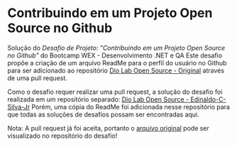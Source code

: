 # Contribuindo em um Projeto Open Source no Github

Solução do *Desafio de Projeto: "Contribuindo em um Projeto Open Source no Github"* do Bootcamp WEX - Desenvolvimento .NET e QA
Este desafio propõe a criação de um arquivo ReadMe para o perfil do usuário no Github para ser adicionado ao repositório [Dio Lab Open Source - Original](https://github.com/digitalinnovationone/dio-lab-open-source) através de uma pull request.

Como o desafio requer realizar uma pull request, a solução do desafio foi realizada em um repositório separado: [Dio Lab Open Source - Edinaldo-C-Silva-Jr](https://github.com/Edinaldo-C-Silva-Jr/dio-lab-open-source)
Porém, uma cópia do ReadMe foi adicionada nesse repositório para que todas as soluções de desafios possam ser encontradas aqui.

Nota: A pull request já foi aceita, portanto o [arquivo original](https://github.com/digitalinnovationone/dio-lab-open-source/blob/main/community/Edinaldo-C-Silva-Jr.md) pode ser visualizado no repositório do desafio!